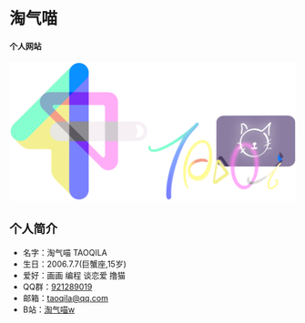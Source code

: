 # 淘气喵
#### 个人网站
![Headimage](https://raw.githubusercontent.com/TAOQILA/taoqila.github.io/2bd266999b6c69fb081f113164e66f91b3792036/all.png)
## 个人简介
- 名字：淘气喵 TAOQILA
- 生日：2006.7.7(巨蟹座,15岁)
- 爱好：画画 编程 谈恋爱 撸猫
- QQ群：[921289019](https://jq.qq.com/?_wv=1027&k=0yhFgJKO)
- 邮箱：taoqila@qq.com
- B站：[淘气喵w](https://space.bilibili.com/353586902)
